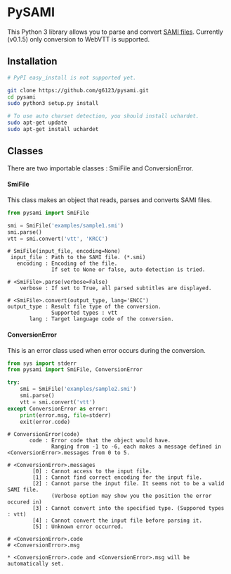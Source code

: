 PySAMI
======

This Python 3 library allows you to parse and convert [SAMI files](http://msdn.microsoft.com/en-us/library/ms971327.aspx).
Currently (v0.1.5) only conversion to WebVTT is supported.

Installation
--------------------
```sh
# PyPI easy_install is not supported yet.

git clone https://github.com/g6123/pysami.git
cd pysami
sudo python3 setup.py install

# To use auto charset detection, you should install uchardet.
sudo apt-get update
sudo apt-get install uchardet
```

Classes
--------------------
There are two importable classes : SmiFile and ConversionError.

#### SmiFile
This class makes an object that reads, parses and converts SAMI files.

```python
from pysami import SmiFile

smi = SmiFile('examples/sample1.smi')
smi.parse()
vtt = smi.convert('vtt', 'KRCC')
```

```plain
# SmiFile(input_file, encoding=None)
 input_file : Path to the SAMI file. (*.smi)
   encoding : Encoding of the file.
              If set to None or false, auto detection is tried.

# <SmiFile>.parse(verbose=False)
    verbose : If set to True, all parsed subtitles are displayed.

# <SmiFile>.convert(output_type, lang='ENCC')
output_type : Result file type of the conversion.
              Supported types : vtt
       lang : Target language code of the conversion.
```

#### ConversionError
This is an error class used when error occurs during the conversion.

```python
from sys import stderr
from pysami import SmiFile, ConversionError

try:
	smi = SmiFile('examples/sample2.smi')
	smi.parse()
	vtt = smi.convert('vtt')
except ConversionError as error:
	print(error.msg, file=stderr)
	exit(error.code)
```

```plain
# ConversionError(code)
       code : Error code that the object would have.
              Ranging from -1 to -6, each makes a message defined in <ConversionError>.messages from 0 to 5.

# <ConversionError>.messages
        [0] : Cannot access to the input file.
        [1] : Cannot find correct encoding for the input file.
        [2] : Cannot parse the input file. It seems not to be a valid SAMI file.
              (Verbose option may show you the position the error occured in)
        [3] : Cannot convert into the specified type. (Suppored types : vtt)
        [4] : Cannot convert the input file before parsing it.
        [5] : Unknown error occurred.

# <ConversionError>.code
# <ConversionError>.msg

* <ConversionError>.code and <ConversionError>.msg will be automatically set.
```

